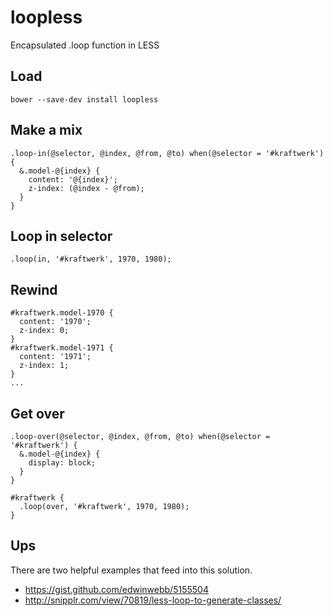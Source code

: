 loopless
========

Encapsulated .loop function in LESS

Load
----

    bower --save-dev install loopless

Make a mix
----------

    .loop-in(@selector, @index, @from, @to) when(@selector = '#kraftwerk') {
      &.model-@{index} {
        content: '@{index}';
        z-index: (@index - @from);
      }
    }

Loop in selector
----------------

    .loop(in, '#kraftwerk', 1970, 1980);
    

Rewind
------

    #kraftwerk.model-1970 {
      content: '1970';
      z-index: 0;
    }
    #kraftwerk.model-1971 {
      content: '1971';
      z-index: 1;
    }
    ...

Get over
--------

    .loop-over(@selector, @index, @from, @to) when(@selector = '#kraftwerk') {
      &.model-@{index} {
        display: block;
      }
    }

    #kraftwerk {
      .loop(over, '#kraftwerk', 1970, 1980);
    }

Ups
---

There are two helpful examples that feed into this solution.

- https://gist.github.com/edwinwebb/5155504
- http://snipplr.com/view/70819/less-loop-to-generate-classes/


